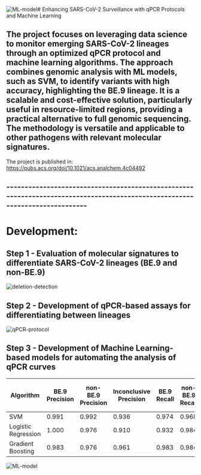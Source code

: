 ![ML-model](https://github.com/user-attachments/assets/906ca30e-b566-469d-bd4d-86a18df0d951)# Enhancing SARS-CoV-2 Surveillance with qPCR Protocols and Machine Learning

## The project focuses on leveraging data science to monitor emerging SARS-CoV-2 lineages through an optimized qPCR protocol and machine learning algorithms. The approach combines genomic analysis with ML models, such as SVM, to identify variants with high accuracy, highlighting the BE.9 lineage. It is a scalable and cost-effective solution, particularly useful in resource-limited regions, providing a practical alternative to full genomic sequencing. The methodology is versatile and applicable to other pathogens with relevant molecular signatures.
The project is published in: https://pubs.acs.org/doi/10.1021/acs.analchem.4c04492

## ----------------------------------------------------------------------------------------------------------------------------

# Development:
## Step 1 - Evaluation of molecular signatures to differentiate SARS-CoV-2 lineages (BE.9 and non-BE.9)
![deletion-detection](https://github.com/user-attachments/assets/14633ce6-1ff9-4f1f-a060-47ca667c754e)

## Step 2 - Development of qPCR-based assays for differentiating between lineages
![qPCR-protocol](https://github.com/user-attachments/assets/38a9f98f-b857-4d19-8919-21ab9635ce48)

## Step 3 - Development of Machine Learning-based models for automating the analysis of qPCR curves
| Algorithm           | BE.9 Precision | non-BE.9 Precision | Inconclusive Precision | BE.9 Recall | non-BE.9 Recall | Inconclusive Recall | BE.9 F1-score | non-BE.9 F1-score | Inconclusive F1-score | Accuracy |
|---------------------|----------------|--------------------|------------------------|-------------|------------------|---------------------|---------------|-------------------|-----------------------|----------|
| SVM                 | 0.991          | 0.992              | 0.936                  | 0.974       | 0.968            | 0.981               | 0.983         | 0.980             | 0.960                 | 0.974    |
| Logistic Regression | 1.000          | 0.976              | 0.910                  | 0.932       | 0.984            | 0.971               | 0.965         | 0.980             | 0.940                 | 0.963    |
| Gradient Boosting   | 0.983          | 0.976              | 0.961                  | 0.983       | 0.984            | 0.952               | 0.983         | 0.980             | 0.957                 | 0.974    |

![ML-model](https://github.com/user-attachments/assets/50ef8097-ed0f-4ca4-88b4-d42d91a5c6fd)


